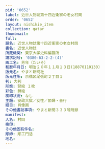 ```yaml
---
pid: '0652'
label: 近世人物誌第十四近衛家の老女村岡
order: '0652'
layout: nishikie_item
collection: qatar
thumbnail: 
full: 
題名: 近世人物誌第十四近衛家の老女村岡
書名: 近世人物誌
所蔵機関: 東京大学史料編纂所
請求記号: '0380-63-2-2-(4)'
画工名: 芳年（たいそ）
和暦年月日: 明治２０年１１月１３日(18870110130)
版元名: やまと新聞社
版元住所: 京橋区尾張町２丁目１
判: 大判
形態: 竪絵 １枚
彩色: 錦絵
検印状況: なし
主題: 安政大獄／女性／節婦・善行
細目: 肖像画
その他書誌事項: やまと新聞３３３号附録
manifest: 
人名: 村岡
検印: 
その他固有件名: 
彫師: 彫工円活
地名: 
---
```

